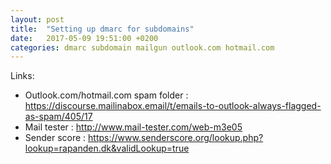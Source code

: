 ```yaml
---
layout: post
title:  "Setting up dmarc for subdomains"
date:   2017-05-09 19:51:00 +0200
categories: dmarc subdomain mailgun outlook.com hotmail.com
---
```


Links:

* Outlook.com/hotmail.com spam folder : https://discourse.mailinabox.email/t/emails-to-outlook-always-flagged-as-spam/405/17
* Mail tester : http://www.mail-tester.com/web-m3e05
* Sender score : https://www.senderscore.org/lookup.php?lookup=rapanden.dk&validLookup=true